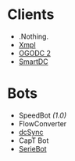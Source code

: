 # Clients #

  * .Nothing.
  * [Xmpl](http://code.google.com/p/xmpl/)
  * [OGODC 2](http://o-go.ru/)
  * [SmartDC](http://april32.com/products/smartdc)

# Bots #

  * SpeedBot _(1.0)_
  * FlowConverter
  * [dcSync](http://cube3d.pikarde.com/website/dcsync.aspx)
  * CapT Bot
  * [SerieBot](http://seriebot.googlecode.com/)